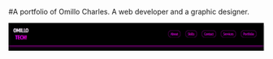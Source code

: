 #A portfolio of Omillo Charles.
A web developer and a graphic designer.

![Header Section](https://github.com/Omillo-Charles/OmilloPortfolio.github.io/blob/0f35f86e0b77417f2b13805aa7130f36d0e6f549/Screenshot%202025-03-08%20115328.png)

